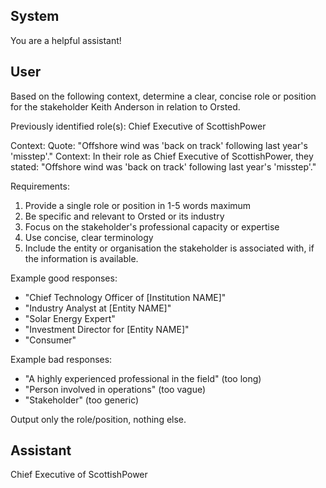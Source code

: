 ## System

You are a helpful assistant!

## User


Based on the following context, determine a clear, concise role or position for the stakeholder Keith Anderson in relation to Orsted.

Previously identified role(s): Chief Executive of ScottishPower

Context:
Quote: "Offshore wind was 'back on track' following last year's 'misstep'."
Context: In their role as Chief Executive of ScottishPower, they stated: "Offshore wind was 'back on track' following last year's 'misstep'."

Requirements:
1. Provide a single role or position in 1-5 words maximum
2. Be specific and relevant to Orsted or its industry
3. Focus on the stakeholder's professional capacity or expertise
4. Use concise, clear terminology
5. Include the entity or organisation the stakeholder is associated with, if the information is available.

Example good responses:
- "Chief Technology Officer of [Institution NAME]"
- "Industry Analyst at [Entity NAME]"
- "Solar Energy Expert"
- "Investment Director for [Entity NAME]"
- "Consumer"

Example bad responses:
- "A highly experienced professional in the field" (too long)
- "Person involved in operations" (too vague)
- "Stakeholder" (too generic)

Output only the role/position, nothing else.


## Assistant

Chief Executive of ScottishPower

